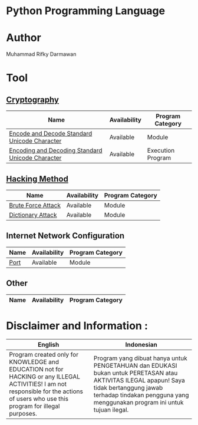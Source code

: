 # Python Programming Language

# Author
Muhammad Rifky Darmawan

# Tool
## [Cryptography](https://github.com/rifkydarmawan62/Python/tree/Publik/Modul/kriptografi)
| Name | Availability | Program Category |
| --- | --- | --- |
| [Encode and Decode Standard Unicode Character](https://github.com/rifkydarmawan62/Python/blob/Publik/Modul/kriptografi/unicode_standar.py) | Available | Module |
| [Encoding and Decoding Standard Unicode Character](https://github.com/rifkydarmawan62/Python/blob/Publik/Modul/kriptografi/Program%20Eksekusi%20untuk%20Modul%20Standar%20Unicode/Encoding%20dan%20Decoding%20Karakter%20Unicode%20Standar.py) | Available | Execution Program |
## [Hacking Method](https://github.com/rifkydarmawan62/Python/tree/Publik/Modul/metode_peretasan)
| Name | Availability | Program Category |
| --- | --- | --- |
| [Brute Force Attack](https://github.com/rifkydarmawan62/Python/tree/Publik/Modul/metode_peretasan) | Available | Module |
| [Dictionary Attack](https://github.com/rifkydarmawan62/Python/tree/Publik/Modul/metode_peretasan) | Available | Module |
## Internet Network Configuration
| Name | Availability| Program Category |
| --- | --- | --- |
| [Port](https://github.com/rifkydarmawan62/Python/blob/Publik/Modul/port/__init__.py) | Available | Module |
## Other
| Name | Availability | Program Category |
| --- | --- | --- |
# Disclaimer and Information :
| English | Indonesian |
| --- | --- |
| Program created only for KNOWLEDGE and EDUCATION not for HACKING or any ILLEGAL ACTIVITIES! I am not responsible for the actions of users who use this program for illegal purposes. | Program yang dibuat hanya untuk PENGETAHUAN dan EDUKASI bukan untuk PERETASAN atau AKTIVITAS ILEGAL apapun! Saya tidak bertanggung jawab terhadap tindakan pengguna yang menggunakan program ini untuk tujuan ilegal.|
